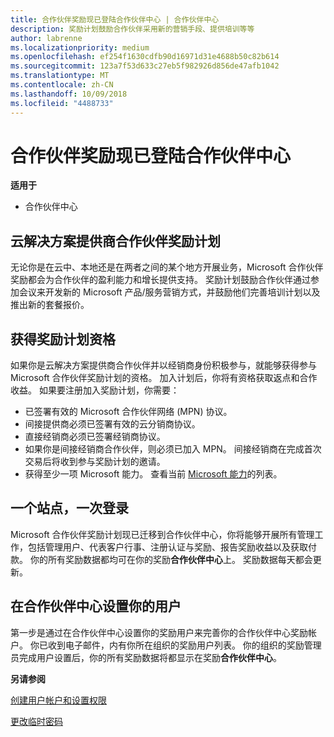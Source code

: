 ```yaml
---
title: 合作伙伴奖励现已登陆合作伙伴中心 | 合作伙伴中心
description: 奖励计划鼓励合作伙伴采用新的营销手段、提供培训等等
author: labrenne
ms.localizationpriority: medium
ms.openlocfilehash: ef254f1630cdfb90d16971d31e4688b50c82b614
ms.sourcegitcommit: 123a7f53d633c27eb5f982926d856de47afb1042
ms.translationtype: MT
ms.contentlocale: zh-CN
ms.lasthandoff: 10/09/2018
ms.locfileid: "4488733"
---
```

# <a name="partner-incentives-is-now-on-partner-center"></a>合作伙伴奖励现已登陆合作伙伴中心 

**适用于**

-  合作伙伴中心

## <a name="the-csp-partner-incentives-program"></a>云解决方案提供商合作伙伴奖励计划

无论你是在云中、本地还是在两者之间的某个地方开展业务，Microsoft 合作伙伴奖励都会为合作伙伴的盈利能力和增长提供支持。 奖励计划鼓励合作伙伴通过参加会议来开发新的 Microsoft 产品/服务营销方式，并鼓励他们完善培训计划以及推出新的套餐报价。 

## <a name="qualify-for-the-incentives-program"></a>获得奖励计划资格

如果你是云解决方案提供商合作伙伴并以经销商身份积极参与，就能够获得参与 Microsoft 合作伙伴奖励计划的资格。
加入计划后，你将有资格获取返点和合作收益。 如果要注册加入奖励计划，你需要： 
-   已签署有效的 Microsoft 合作伙伴网络 (MPN) 协议。  
-   间接提供商必须已签署有效的云分销商协议。
-   直接经销商必须已签署经销商协议。
-   如果你是间接经销商合作伙伴，则必须已加入 MPN。 间接经销商在完成首次交易后将收到参与奖励计划的邀请。 
-   获得至少一项 Microsoft 能力。 查看当前 [Microsoft 能力](competencies.md)的列表。

## <a name="one-site-one-log-on"></a>一个站点，一次登录

Microsoft 合作伙伴奖励计划现已迁移到合作伙伴中心，你将能够开展所有管理工作，包括管理用户、代表客户行事、注册认证与奖励、报告奖励收益以及获取付款。 你的所有奖励数据都均可在你的奖励**合作伙伴中心**上。 奖励数据每天都会更新。
 
## <a name="set-your-users-up-in-partner-center"></a>在合作伙伴中心设置你的用户
 
第一步是通过在合作伙伴中心设置你的奖励用户来完善你的合作伙伴中心奖励帐户。 你已收到电子邮件，内有你所在组织的奖励用户列表。 你的组织的奖励管理员完成用户设置后，你的所有奖励数据将都显示在奖励**合作伙伴中心**。

**另请参阅**

[创建用户帐户和设置权限](create-user-accounts-and-set-permissions.md)

[更改临时密码](change-your-temporary-password.md)

